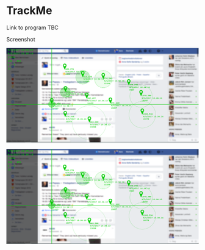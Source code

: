 <h1>TrackMe</h1>

<p>Link to program TBC</p>

<p>Screenshot</p>

![ScreenShot](https://github.com/RikkeBadsberg/FinalProject/blob/master/FinalProject/screenshot.png)

![ScreenShot](https://github.com/RikkeBadsberg/FinalProject/blob/master/FinalProject/screenshot.png)


